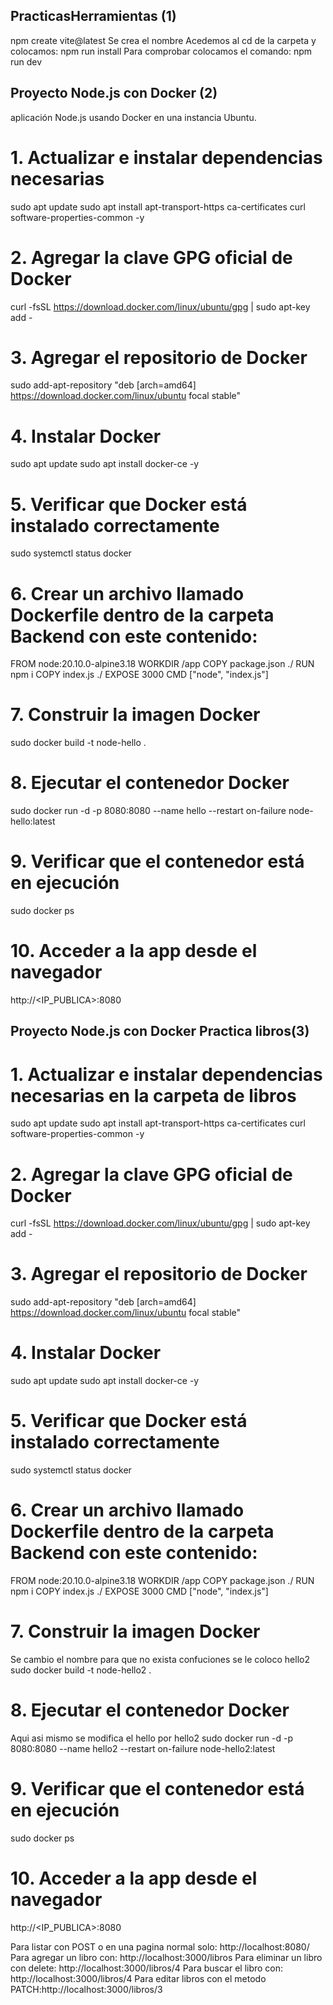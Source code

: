 ## PracticasHerramientas (1)
npm create vite@latest
Se crea el nombre
Acedemos al cd de la carpeta y colocamos:
npm run install 
Para comprobar colocamos el comando:
npm run dev 

## Proyecto Node.js con Docker (2)

aplicación Node.js usando Docker en una instancia Ubuntu.

# 1. Actualizar e instalar dependencias necesarias
sudo apt update
sudo apt install apt-transport-https ca-certificates curl software-properties-common -y

# 2. Agregar la clave GPG oficial de Docker
curl -fsSL https://download.docker.com/linux/ubuntu/gpg | sudo apt-key add -

# 3. Agregar el repositorio de Docker
sudo add-apt-repository "deb [arch=amd64] https://download.docker.com/linux/ubuntu focal stable"

# 4. Instalar Docker
sudo apt update
sudo apt install docker-ce -y

# 5. Verificar que Docker está instalado correctamente
sudo systemctl status docker

# 6. Crear un archivo llamado Dockerfile dentro de la carpeta Backend con este contenido:
FROM node:20.10.0-alpine3.18
WORKDIR /app
COPY package.json ./
RUN npm i
COPY index.js ./
EXPOSE 3000
CMD ["node", "index.js"]

# 7. Construir la imagen Docker
sudo docker build -t node-hello .

# 8. Ejecutar el contenedor Docker
sudo docker run -d -p 8080:8080 --name hello --restart on-failure node-hello:latest

# 9. Verificar que el contenedor está en ejecución
sudo docker ps

# 10. Acceder a la app desde el navegador
http://<IP_PUBLICA>:8080


## Proyecto Node.js con Docker Practica libros(3)

# 1. Actualizar e instalar dependencias necesarias en la carpeta de libros
sudo apt update
sudo apt install apt-transport-https ca-certificates curl software-properties-common -y

# 2. Agregar la clave GPG oficial de Docker
curl -fsSL https://download.docker.com/linux/ubuntu/gpg | sudo apt-key add -

# 3. Agregar el repositorio de Docker
sudo add-apt-repository "deb [arch=amd64] https://download.docker.com/linux/ubuntu focal stable"

# 4. Instalar Docker
sudo apt update
sudo apt install docker-ce -y

# 5. Verificar que Docker está instalado correctamente
sudo systemctl status docker

# 6. Crear un archivo llamado Dockerfile dentro de la carpeta Backend con este contenido:
FROM node:20.10.0-alpine3.18
WORKDIR /app
COPY package.json ./
RUN npm i
COPY index.js ./
EXPOSE 3000
CMD ["node", "index.js"]

# 7. Construir la imagen Docker
Se cambio el nombre para que no exista confuciones se le coloco hello2
sudo docker build -t node-hello2 .

# 8. Ejecutar el contenedor Docker
Aqui asi mismo se modifica el hello por hello2
sudo docker run -d -p 8080:8080 --name hello2 --restart on-failure node-hello2:latest

# 9. Verificar que el contenedor está en ejecución
sudo docker ps

# 10. Acceder a la app desde el navegador
http://<IP_PUBLICA>:8080

Para listar con POST o en una pagina normal solo: http://localhost:8080/
Para agregar un libro con: http://localhost:3000/libros
Para eliminar un libro con delete: http://localhost:3000/libros/4
Para buscar el libro con: http://localhost:3000/libros/4 
Para editar libros con el metodo PATCH:http://localhost:3000/libros/3 
